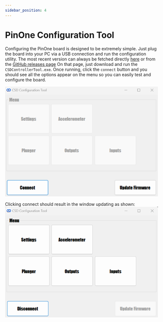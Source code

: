```yaml
---
sidebar_position: 4
---
```


# PinOne Configuration Tool

Configuring the PinOne board is designed to be extremely simple. Just plug the board into your PC via a USB connection and run the configuration utility. The most recent version can always be fetched directly [here](https://github.com/philipellisis/virtual-pinball-board-configurator/releases/latest/download/CSDControllerTool.exe) or from the [GitHub releases page](https://github.com/philipellisis/virtual-pinball-board-configurator/releases) On that page, just download and run the `CSDControllerTool.exe`. Once running, click the `connect` button and you should see all the options appear on the menu so you can easily test and configure the board.

![image](./img/mainWindowDisconnected.png)

Clicking connect should result in the window updating as shown:
![image](./img/mainWindowConnected.png)